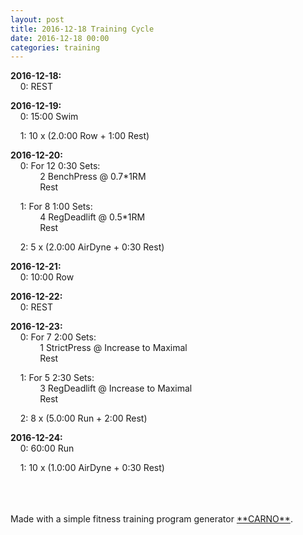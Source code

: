 ```yaml
---
layout: post
title: 2016-12-18 Training Cycle
date: 2016-12-18 00:00
categories: training
---
```


**2016-12-18:**  
&nbsp;&nbsp;&nbsp;&nbsp;0: REST  


**2016-12-19:**  
&nbsp;&nbsp;&nbsp;&nbsp;0: 15:00 Swim

&nbsp;&nbsp;&nbsp;&nbsp;1: 10 x (2.0:00 Row + 1:00 Rest)
  


**2016-12-20:**  
&nbsp;&nbsp;&nbsp;&nbsp;0: For 12 0:30 Sets:  
&nbsp;&nbsp;&nbsp;&nbsp;&nbsp;&nbsp;&nbsp;&nbsp;&nbsp;&nbsp;&nbsp;&nbsp;2 BenchPress @ 0.7\*1RM  
&nbsp;&nbsp;&nbsp;&nbsp;&nbsp;&nbsp;&nbsp;&nbsp;&nbsp;&nbsp;&nbsp;&nbsp;Rest  
  
&nbsp;&nbsp;&nbsp;&nbsp;1: For 8 1:00 Sets:  
&nbsp;&nbsp;&nbsp;&nbsp;&nbsp;&nbsp;&nbsp;&nbsp;&nbsp;&nbsp;&nbsp;&nbsp;4 RegDeadlift @ 0.5\*1RM  
&nbsp;&nbsp;&nbsp;&nbsp;&nbsp;&nbsp;&nbsp;&nbsp;&nbsp;&nbsp;&nbsp;&nbsp;Rest  
  
&nbsp;&nbsp;&nbsp;&nbsp;2: 5 x (2.0:00 AirDyne + 0:30 Rest)  


**2016-12-21:**  
&nbsp;&nbsp;&nbsp;&nbsp;0: 10:00 Row  


**2016-12-22:**  
&nbsp;&nbsp;&nbsp;&nbsp;0: REST  


**2016-12-23:**  
&nbsp;&nbsp;&nbsp;&nbsp;0: For 7 2:00 Sets:  
&nbsp;&nbsp;&nbsp;&nbsp;&nbsp;&nbsp;&nbsp;&nbsp;&nbsp;&nbsp;&nbsp;&nbsp;1 StrictPress @ Increase to Maximal  
&nbsp;&nbsp;&nbsp;&nbsp;&nbsp;&nbsp;&nbsp;&nbsp;&nbsp;&nbsp;&nbsp;&nbsp;Rest  
  
&nbsp;&nbsp;&nbsp;&nbsp;1: For 5 2:30 Sets:  
&nbsp;&nbsp;&nbsp;&nbsp;&nbsp;&nbsp;&nbsp;&nbsp;&nbsp;&nbsp;&nbsp;&nbsp;3 RegDeadlift @ Increase to Maximal  
&nbsp;&nbsp;&nbsp;&nbsp;&nbsp;&nbsp;&nbsp;&nbsp;&nbsp;&nbsp;&nbsp;&nbsp;Rest  
  
&nbsp;&nbsp;&nbsp;&nbsp;2: 8 x (5.0:00 Run + 2:00 Rest)  


**2016-12-24:**  
&nbsp;&nbsp;&nbsp;&nbsp;0: 60:00 Run

&nbsp;&nbsp;&nbsp;&nbsp;1: 10 x (1.0:00 AirDyne + 0:30 Rest)
  

<br>
<br>
<br>
  Made with a simple fitness training program generator <a href='https://github.com/tmfarrell/carno'>**CARNO**</a>.